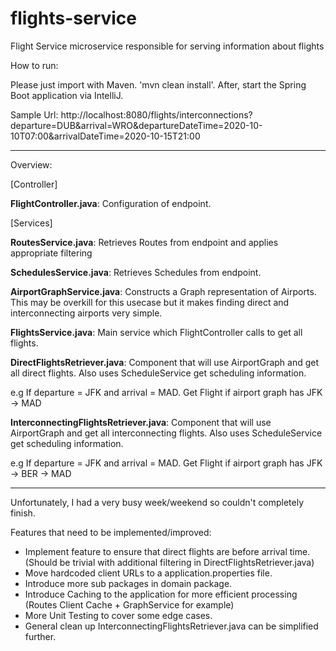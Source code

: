 # flights-service
Flight Service microservice responsible for serving information about flights 

How to run:

Please just import with Maven. 'mvn clean install'.
After, start the Spring Boot application via IntelliJ.

Sample Url: http://localhost:8080/flights/interconnections?departure=DUB&arrival=WRO&departureDateTime=2020-10-10T07:00&arrivalDateTime=2020-10-15T21:00

---

Overview:

[Controller]

**FlightController.java**: Configuration of endpoint.

[Services]

**RoutesService.java**: Retrieves Routes from endpoint and applies appropriate filtering

**SchedulesService.java**: Retrieves Schedules from endpoint.

**AirportGraphService.java**: Constructs a Graph representation of Airports. This may be overkill for this
usecase but it makes finding direct and interconnecting airports very simple.

**FlightsService.java**: Main service which FlightController calls to get all flights.

**DirectFlightsRetriever.java**: Component that will use AirportGraph and get all direct flights. Also uses ScheduleService
get scheduling information. 

e.g If departure = JFK and arrival = MAD. Get Flight if airport graph has JFK -> MAD

**InterconnectingFlightsRetriever.java**: Component that will use AirportGraph and get all interconnecting flights. Also uses ScheduleService
get scheduling information.
 
e.g If departure = JFK and arrival = MAD. Get Flight if airport graph has JFK -> BER -> MAD

-------

Unfortunately, I had a very busy week/weekend so couldn't completely finish.

Features that need to be implemented/improved:

- Implement feature to ensure that direct flights are before arrival time. (Should be trivial with additional filtering in DirectFlightsRetriever.java)
- Move hardcoded client URLs to a application.properties file.
- Introduce more sub packages in domain package.
- Introduce Caching to the application for more efficient processing (Routes Client Cache + GraphService for example)
- More Unit Testing to cover some edge cases.
- General clean up InterconnectingFlightsRetriever.java can be simplified further.